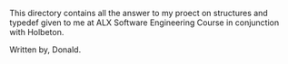 This directory contains all the answer to my proect on structures and typedef given to me at ALX Software Engineering Course in conjunction with Holbeton.

Written by,
Donald.
